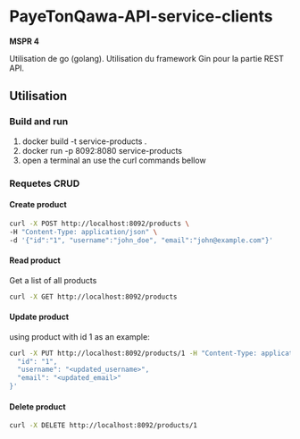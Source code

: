 # PayeTonQawa-API-service-clients
**MSPR 4**

Utilisation de go (golang). Utilisation du framework Gin pour la partie REST API.


## Utilisation

### Build and run

1. docker build -t service-products .
2. docker run -p 8092:8080 service-products
3. open a terminal an use the curl commands bellow

### Requetes CRUD

#### Create product

```sh
curl -X POST http://localhost:8092/products \
-H "Content-Type: application/json" \
-d '{"id":"1", "username":"john_doe", "email":"john@example.com"}'
```


#### Read product

Get a list of all products

```sh
curl -X GET http://localhost:8092/products
```


#### Update product

using product with id 1 as an example:

```sh
curl -X PUT http://localhost:8092/products/1 -H "Content-Type: application/json" -d '{
  "id": "1",
  "username": "<updated_username>",
  "email": "<updated_email>"
}'
```

#### Delete product

```sh
curl -X DELETE http://localhost:8092/products/1
```



